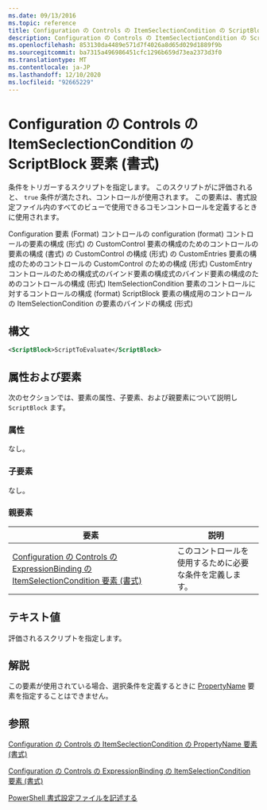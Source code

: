 ```yaml
---
ms.date: 09/13/2016
ms.topic: reference
title: Configuration の Controls の ItemSeclectionCondition の ScriptBlock 要素 (書式)
description: Configuration の Controls の ItemSeclectionCondition の ScriptBlock 要素 (書式)
ms.openlocfilehash: 853130da4489e571d7f4026a8d65d029d1889f9b
ms.sourcegitcommit: ba7315a496986451cfc1296b659d73ea2373d3f0
ms.translationtype: MT
ms.contentlocale: ja-JP
ms.lasthandoff: 12/10/2020
ms.locfileid: "92665229"
---
```

# <a name="scriptblock-element-for-itemseclectioncondition-for-controls-for-configuration-format"></a>Configuration の Controls の ItemSeclectionCondition の ScriptBlock 要素 (書式)

条件をトリガーするスクリプトを指定します。 このスクリプトがに評価されると、 `true` 条件が満たされ、コントロールが使用されます。 この要素は、書式設定ファイル内のすべてのビューで使用できるコモンコントロールを定義するときに使用されます。

Configuration 要素 (Format) コントロールの configuration (format) コントロールの要素の構成 (形式) の CustomControl 要素の構成のためのコントロールの要素の構成 (書式) の CustomControl の構成 (形式) の CustomEntries 要素の構成のためのコントロールの CustomControl のための構成 (形式) CustomEntry コントロールのための構成式のバインド要素の構成式のバインド要素の構成のためのコントロールの構成 (形式) ItemSelectionCondition 要素のコントロールに対するコントロールの構成 (format) ScriptBlock 要素の構成用のコントロールの ItemSelectionCondition の要素のバインドの構成 (形式)

## <a name="syntax"></a>構文

```xml
<ScriptBlock>ScriptToEvaluate</ScriptBlock>
```

## <a name="attributes-and-elements"></a>属性および要素

次のセクションでは、要素の属性、子要素、および親要素について説明し `ScriptBlock` ます。

### <a name="attributes"></a>属性

なし。

### <a name="child-elements"></a>子要素

なし。

### <a name="parent-elements"></a>親要素

|要素|説明|
|-------------|-----------------|
|[Configuration の Controls の ExpressionBinding の ItemSelectionCondition 要素 (書式)](./itemselectioncondition-element-for-expressionbinding-for-controls-for-configuration-format.md)|このコントロールを使用するために必要な条件を定義します。|

## <a name="text-value"></a>テキスト値

評価されるスクリプトを指定します。

## <a name="remarks"></a>解説

この要素が使用されている場合、選択条件を定義するときに [PropertyName](./propertyname-element-for-itemseclectioncondition-for-controls-for-configuration-format.md) 要素を指定することはできません。

## <a name="see-also"></a>参照

[Configuration の Controls の ItemSeclectionCondition の PropertyName 要素 (書式)](./propertyname-element-for-itemseclectioncondition-for-controls-for-configuration-format.md)

[Configuration の Controls の ExpressionBinding の ItemSelectionCondition 要素 (書式)](./itemselectioncondition-element-for-expressionbinding-for-controls-for-configuration-format.md)

[PowerShell 書式設定ファイルを記述する](./writing-a-powershell-formatting-file.md)
